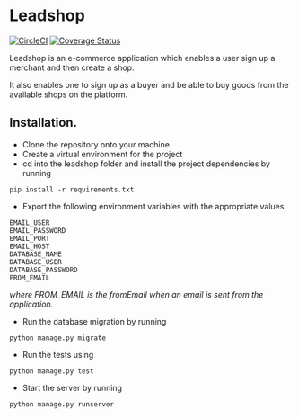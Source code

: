 # Leadshop

[![CircleCI](https://circleci.com/gh/jokamjohn/leadshop/tree/master.svg?style=svg)](https://circleci.com/gh/jokamjohn/leadshop/tree/master)
[![Coverage Status](https://coveralls.io/repos/github/jokamjohn/leadshop/badge.svg?branch=master)](https://coveralls.io/github/jokamjohn/leadshop?branch=master)

Leadshop is an e-commerce application which enables a user sign up a merchant and then 
create a shop.

It also enables one to sign up as a buyer and be able to buy goods from 
the available shops on the platform.

## Installation.
- Clone the repository onto your machine.
- Create a virtual environment for the project
- cd into the leadshop folder and install the project dependencies by running
 ```angular2html
pip install -r requirements.txt
```
- Export the following environment variables with the appropriate values
```angular2html
EMAIL_USER
EMAIL_PASSWORD
EMAIL_PORT
EMAIL_HOST
DATABASE_NAME
DATABASE_USER
DATABASE_PASSWORD
FROM_EMAIL
```
_where FROM_EMAIL is the fromEmail when an email is sent from the application._

- Run the database migration by running 
```angular2html
python manage.py migrate
```

- Run the tests using 
```angular2html
python manage.py test
```

- Start the server by running 
```angular2html
python manage.py runserver
```
